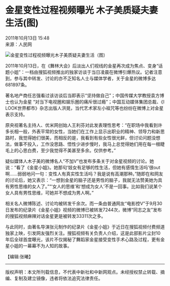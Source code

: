 # 金星变性过程视频曝光 木子美质疑夫妻生活(图)

2011年10月13日 15:48  
来源：人民网  

![金星变性过程视频曝光木子美质疑夫妻生活（图）](http://www.chinanews.com/fileftp/2010/04/2010-04-23/U76P4T47D13180F981DT20100423110629.jpg)

2011年10月13日，在《舞林大会》后淡出人们视线的金星再次成为焦点、变身“话题小姐”：一档由搜狐视频推出的独家访谈于当日凌晨在微博引爆热议。记者注意到，参与其中转发、讨论的亦不乏知名人士与媒体学者，关于金星的微博多达681897条。

著名地产商任志强看过该访谈后当即表示“坚持做自己”；中国传媒大学教授袁方博士也认为金星 “对当下电视圈和娱乐圈的痛斥很过瘾”；中国互动媒体集团总裁、《I LOOK世界都市》杂志出版人洪晃，当代艺术家左小祖咒等也纷纷在微博上对金星表示支持。

原央视著名主持人、优米网创始人王利芬对此发表理性思考：“在职场中我看到许多长相一般，外表平常的女性，当她们在工作上显示出职业的精神、领导力和新思路时，我觉得她们很美，而相反的是，我看到有些女性很光鲜，但讨论问题没想法，做事不投入，工作没思路、悟性少进步慢时，我马上总觉得她们用在每一根睫毛上的心思白费，至少我觉得不美甚至多余。仅供参考。”

疑似媒体人木子美的微博名人“不加V”也发布多条关于对金星视频的讨论。她说：“看了《金星小姐》。她那句‘妓女有足够的性生活，但她有感情生活吗’很out啊……弱弱地问一句：变性人有真实性生活吗？我是说有高潮那种。”随即在和网友的讨论后，她又表示：“一想到金星的脑子还是男性的脑子，我就无法赞美她为具有男性思维的女人了。”“‘女人的思维’和‘想成为女人’不是一回事。比如我们说某个女人具有男性思维，可她并不想成为男人啊。”

相关名人微博陈述、讨论均被转发千余次。而一条由普通网友“电影控V”于9月30日发布的纪录片《金星小姐》视频的微博已被转发7244次，微博“同志之友”发布的搜狐视频麻辣对话金星更是被转发33311次之多。

与此同时，由著名导演张元制作的纪录片《金星小姐》于近日在搜狐视频付费频道独家上映，引发网友强烈关注。搜狐视频有关负责人介绍，这是此部影片尘封10年后全球首度曝光，该片不仅揭秘了舞蹈家金星接受变性手术心路及过程，更有金星小姐的一幕幕不为人知的故事。

【编辑:张曦】  

---  

版权声明：本文所刊载信息，不代表中新社和中新网观点。未经授权禁止转载、摘编、复制及建立镜像，违者将依法追究法律责任。